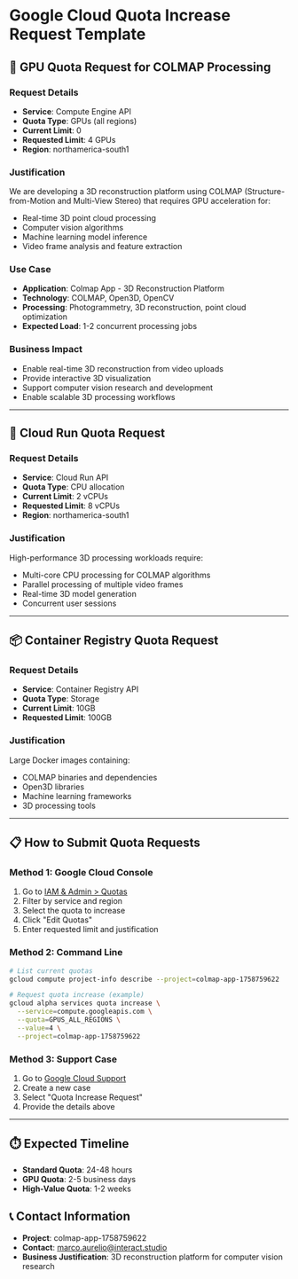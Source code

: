 # Google Cloud Quota Increase Request Template

## 🎯 GPU Quota Request for COLMAP Processing

### Request Details
- **Service**: Compute Engine API
- **Quota Type**: GPUs (all regions)
- **Current Limit**: 0
- **Requested Limit**: 4 GPUs
- **Region**: northamerica-south1

### Justification
We are developing a 3D reconstruction platform using COLMAP (Structure-from-Motion and Multi-View Stereo) that requires GPU acceleration for:
- Real-time 3D point cloud processing
- Computer vision algorithms
- Machine learning model inference
- Video frame analysis and feature extraction

### Use Case
- **Application**: Colmap App - 3D Reconstruction Platform
- **Technology**: COLMAP, Open3D, OpenCV
- **Processing**: Photogrammetry, 3D reconstruction, point cloud optimization
- **Expected Load**: 1-2 concurrent processing jobs

### Business Impact
- Enable real-time 3D reconstruction from video uploads
- Provide interactive 3D visualization
- Support computer vision research and development
- Enable scalable 3D processing workflows

---

## 🚀 Cloud Run Quota Request

### Request Details
- **Service**: Cloud Run API
- **Quota Type**: CPU allocation
- **Current Limit**: 2 vCPUs
- **Requested Limit**: 8 vCPUs
- **Region**: northamerica-south1

### Justification
High-performance 3D processing workloads require:
- Multi-core CPU processing for COLMAP algorithms
- Parallel processing of multiple video frames
- Real-time 3D model generation
- Concurrent user sessions

---

## 📦 Container Registry Quota Request

### Request Details
- **Service**: Container Registry API
- **Quota Type**: Storage
- **Current Limit**: 10GB
- **Requested Limit**: 100GB

### Justification
Large Docker images containing:
- COLMAP binaries and dependencies
- Open3D libraries
- Machine learning frameworks
- 3D processing tools

---

## 📋 How to Submit Quota Requests

### Method 1: Google Cloud Console
1. Go to [IAM & Admin > Quotas](https://console.cloud.google.com/iam-admin/quotas)
2. Filter by service and region
3. Select the quota to increase
4. Click "Edit Quotas"
5. Enter requested limit and justification

### Method 2: Command Line
```bash
# List current quotas
gcloud compute project-info describe --project=colmap-app-1758759622

# Request quota increase (example)
gcloud alpha services quota increase \
  --service=compute.googleapis.com \
  --quota=GPUS_ALL_REGIONS \
  --value=4 \
  --project=colmap-app-1758759622
```

### Method 3: Support Case
1. Go to [Google Cloud Support](https://console.cloud.google.com/support)
2. Create a new case
3. Select "Quota Increase Request"
4. Provide the details above

---

## ⏱️ Expected Timeline

- **Standard Quota**: 24-48 hours
- **GPU Quota**: 2-5 business days
- **High-Value Quota**: 1-2 weeks

## 📞 Contact Information

- **Project**: colmap-app-1758759622
- **Contact**: marco.aurelio@interact.studio
- **Business Justification**: 3D reconstruction platform for computer vision research

